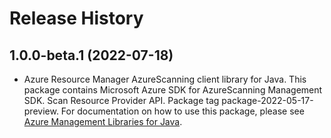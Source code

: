 # Release History

## 1.0.0-beta.1 (2022-07-18)

- Azure Resource Manager AzureScanning client library for Java. This package contains Microsoft Azure SDK for AzureScanning Management SDK. Scan Resource Provider API. Package tag package-2022-05-17-preview. For documentation on how to use this package, please see [Azure Management Libraries for Java](https://aka.ms/azsdk/java/mgmt).
